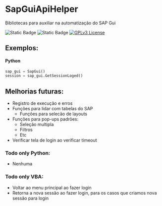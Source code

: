 # SapGuiApiHelper
Bibliotecas para auxiliar na automatização do SAP Gui

![Static Badge](https://img.shields.io/badge/Autor-Neitan96-purple?link=https%3A%2F%2Fgithub.com%2FNeitan96%2F)
![Static Badge](https://img.shields.io/badge/version-Alpha%200.1-blue)
[![GPLv3 License](https://img.shields.io/badge/License-GPL%20v3-yellow.svg)](https://opensource.org/licenses/)

## Exemplos:

#### Python
```python
sap_gui = SapGui()
session = sap_gui.GetSessionLoged()
```

## Melhorias futuras:
* Registro de execução e erros
* Funções para lidar com tabelas do SAP
  * Funções para selecão de layouts
* Funções para pop-ups padrões:
  * Seleção multipla
  * Filtros
  * Etc
* Verificar tela de login ao verificar timeout

### Todo only Python:
* Nenhuma

### Todo only VBA:
* Voltar ao menu principal ao fazer login
* Retorna a nova sessão ao fazer login, para os casos que criamos nova sessão para login